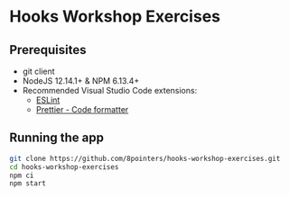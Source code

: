 # Hooks Workshop Exercises

## Prerequisites

- git client
- NodeJS 12.14.1+ & NPM 6.13.4+
- Recommended Visual Studio Code extensions:
  - [ESLint](https://marketplace.visualstudio.com/items?itemName=dbaeumer.vscode-eslint)
  - [Prettier - Code formatter](https://marketplace.visualstudio.com/items?itemName=esbenp.prettier-vscode)

## Running the app

```bash
git clone https://github.com/8pointers/hooks-workshop-exercises.git
cd hooks-workshop-exercises
npm ci
npm start
```

